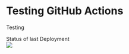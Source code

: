 # Testing GitHub Actions
Testing 

Status of last Deployment
<br><img src="https://github.com/Grigoryan-not-available/LearnGitWithGitActions/workflows/test-GitHub-Actions/badge.svg?branch=master"><br>
